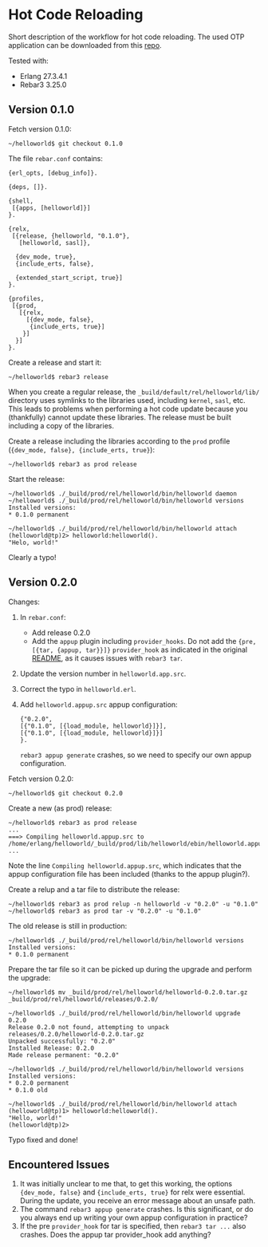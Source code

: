 # Hot Code Reloading

Short description of the workflow for hot code reloading. The used OTP
application can be downloaded from this
[repo](https://github.com/schnef/helloworld).

Tested with:
 - Erlang 27.3.4.1
 - Rebar3 3.25.0
 
## Version 0.1.0

Fetch version 0.1.0:

	~/helloworld$ git checkout 0.1.0 

The file `rebar.conf` contains:

	{erl_opts, [debug_info]}.

	{deps, []}.

	{shell,
	 [{apps, [helloworld]}]
	}.

	{relx,
	 [{release, {helloworld, "0.1.0"},
	   [helloworld, sasl]},

	  {dev_mode, true},
	  {include_erts, false},

	  {extended_start_script, true}]
	}.

	{profiles,
	 [{prod,
	   [{relx,
		 [{dev_mode, false},
		  {include_erts, true}]
		}]
	  }]
	}.
 
Create a release and start it:

	~/helloworld$ rebar3 release

When you create a regular release, the
`_build/default/rel/helloworld/lib/` directory uses symlinks to the
libraries used, including `kernel`, `sasl`, etc. This leads to
problems when performing a hot code update because you (thankfully)
cannot update these libraries. The release must be built including a
copy of the libraries.

Create a release including the libraries according to the `prod`
profile (`{dev_mode, false}, {include_erts, true}`):

	~/helloworld$ rebar3 as prod release

Start the release:

	~/helloworld$ ./_build/prod/rel/helloworld/bin/helloworld daemon
	~/helloworld$ ./_build/prod/rel/helloworld/bin/helloworld versions
	Installed versions:
	* 0.1.0	permanent
	
	~/helloworld$ ./_build/prod/rel/helloworld/bin/helloworld attach
	(helloworld@tp)2> helloworld:helloworld().
	"Helo, world!"

Clearly a typo!

## Version 0.2.0

Changes:
 1. In `rebar.conf`:
    - Add release 0.2.0
    - Add the `appup` plugin including `provider_hooks`. Do not add the `{pre, [{tar, {appup, tar}}]}` `provider_hook` as indicated in the original [README](https://github.com/lrascao/rebar3_appup_plugin/blob/master/README.md), as it causes issues with `rebar3 tar`.
 2. Update the version number in `helloworld.app.src`.
 3. Correct the typo in `helloworld.erl`.
 4. Add `helloworld.appup.src` appup configuration:

		{"0.2.0",
		[{"0.1.0", [{load_module, helloworld}]}],
		[{"0.1.0", [{load_module, helloworld}]}]
		}.
	`rebar3 appup generate` crashes, so we need to specify our own appup configuration.
	
Fetch version 0.2.0:

	~/helloworld$ git checkout 0.2.0 

Create a new (as prod) release:

	~/helloworld$ rebar3 as prod release
	...
	===> Compiling helloworld.appup.src to /home/erlang/helloworld/_build/prod/lib/helloworld/ebin/helloworld.appup
	...

Note the line `Compiling helloworld.appup.src`, which indicates that
the appup configuration file has been included (thanks to the appup
plugin?).

Create a relup and a tar file to distribute the release:

	~/helloworld$ rebar3 as prod relup -n helloworld -v "0.2.0" -u "0.1.0"
	~/helloworld$ rebar3 as prod tar -v "0.2.0" -u "0.1.0"

The old release is still in production:

	~/helloworld$ ./_build/prod/rel/helloworld/bin/helloworld versions
	Installed versions:
	* 0.1.0	permanent

Prepare the tar file so it can be picked up during the upgrade and
perform the upgrade:

	~/helloworld$ mv _build/prod/rel/helloworld/helloworld-0.2.0.tar.gz _build/prod/rel/helloworld/releases/0.2.0/

	~/helloworld$ ./_build/prod/rel/helloworld/bin/helloworld upgrade 0.2.0
	Release 0.2.0 not found, attempting to unpack releases/0.2.0/helloworld-0.2.0.tar.gz
	Unpacked successfully: "0.2.0"
	Installed Release: 0.2.0
	Made release permanent: "0.2.0"

	~/helloworld$ ./_build/prod/rel/helloworld/bin/helloworld versions
	Installed versions:
	* 0.2.0	permanent
	* 0.1.0	old

	~/helloworld$ ./_build/prod/rel/helloworld/bin/helloworld attach
	(helloworld@tp)1> helloworld:helloworld().
	"Hello, world!"
	(helloworld@tp)2> 

Typo fixed and done!

## Encountered Issues
 1. It was initially unclear to me that, to get this working, the
    options `{dev_mode, false}` and `{include_erts, true}` for relx
    were essential. During the update, you receive an error message
    about an unsafe path.
 2. The command `rebar3 appup generate` crashes. Is this significant,
    or do you always end up writing your own appup configuration in
    practice?
 3. If the pre `provider_hook` for tar is specified, then `rebar3 tar
    ...` also crashes. Does the appup tar provider_hook add anything?
 
